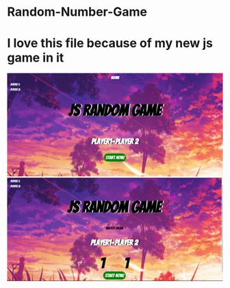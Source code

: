 # Random-Number-Game
<h1>I love this file because of my new js game in it</h1>
<img src="https://github.com/sahuved/Random-Number-Game/blob/master/img/screen.PNG">
<img src="https://github.com/sahuved/Random-Number-Game/blob/master/img/screen2.PNG">
